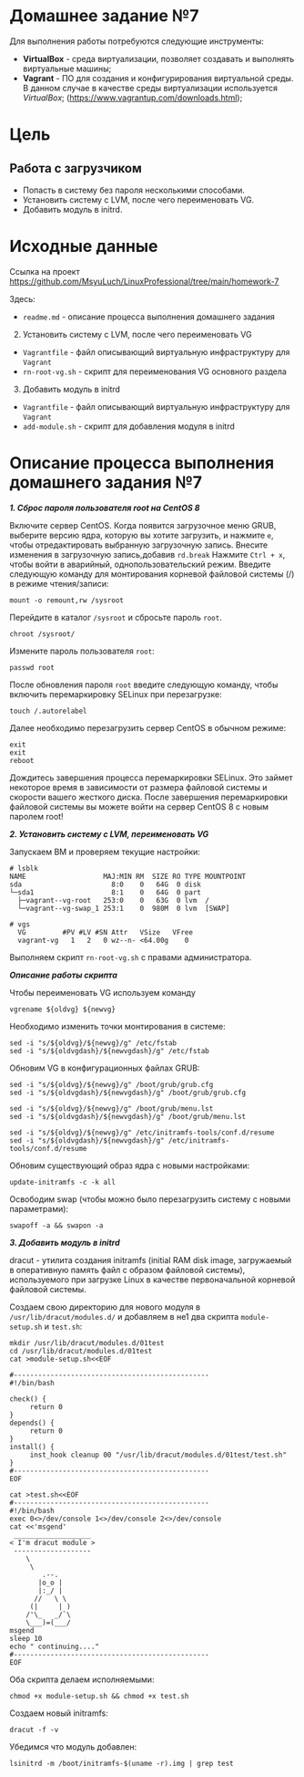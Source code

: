 # **Домашнее задание №7**

Для выполнения работы потребуются следующие инструменты:

- **VirtualBox** - среда виртуализации, позволяет создавать и выполнять виртуальные машины;
- **Vagrant** - ПО для создания и конфигурирования виртуальной среды. В данном случае в качестве среды виртуализации используется *VirtualBox*; (https://www.vagrantup.com/downloads.html);

# **Цель**
 
## **Работа с загрузчиком**
 
- Попасть в систему без пароля несколькими способами.
- Установить систему с LVM, после чего переименовать VG.
- Добавить модуль в initrd.

# **Исходные данные**

Ссылка на проект https://github.com/MsyuLuch/LinuxProfessional/tree/main/homework-7

Здесь:
- `readme.md` - описание процесса выполнения домашнего задания
 2. Установить систему с LVM, после чего переименовать VG
- `Vagrantfile` - файл описывающий виртуальную инфраструктуру для `Vagrant`
- `rn-root-vg.sh` - скрипт для переименования VG основного раздела
 3. Добавить модуль в initrd
- `Vagrantfile` - файл описывающий виртуальную инфраструктуру для `Vagrant`
- `add-module.sh` - скрипт для добавления модуля в initrd

# **Описание процесса выполнения домашнего задания №7**

***1. Сброс пароля пользователя root на CentOS 8***

Включите сервер CentOS.
Когда появится загрузочное меню GRUB, выберите версию ядра, которую вы хотите загрузить, 
и нажмите `e`, чтобы отредактировать выбранную загрузочную запись.
Внесите изменения в загрузочную запись,добавив `rd.break`
Нажмите `Ctrl + x`, чтобы войти в аварийный, однопользовательский режим.
Введите следующую команду для монтирования корневой файловой системы (/) в режиме чтения/записи:
```
mount -o remount,rw /sysroot
```
Перейдите в каталог `/sysroot` и сбросьте пароль `root`.
```
chroot /sysroot/
```
Измените пароль пользователя `root`:
```
passwd root
```
После обновления пароля `root` введите следующую команду, чтобы включить перемаркировку SELinux при перезагрузке:
```
touch /.autorelabel
```
Далее необходимо перезагрузить сервер CentOS в обычном режиме:
```
exit
exit
reboot
```
Дождитесь завершения процесса перемаркировки SELinux.
Это займет некоторое время в зависимости от размера файловой системы и скорости вашего жесткого диска.
После завершения перемаркировки файловой системы вы можете войти на сервер CentOS 8 с новым паролем root!

***2. Установить систему с LVM, переименовать VG***

Запускаем ВМ и проверяем текущие настройки:

```
# lsblk
NAME                   MAJ:MIN RM  SIZE RO TYPE MOUNTPOINT
sda                      8:0    0   64G  0 disk
└─sda1                   8:1    0   64G  0 part
  ├─vagrant--vg-root   253:0    0   63G  0 lvm  /
  └─vagrant--vg-swap_1 253:1    0  980M  0 lvm  [SWAP]

# vgs
  VG         #PV #LV #SN Attr   VSize   VFree
  vagrant-vg   1   2   0 wz--n- <64.00g    0

```

Выполняем скрипт `rn-root-vg.sh` с правами администратора.

***Описание работы скрипта***

Чтобы переименовать VG используем команду
```
vgrename ${oldvg} ${newvg}
```

Необходимо изменить точки монтирования в системе: 
```
sed -i "s/${oldvg}/${newvg}/g" /etc/fstab
sed -i "s/${oldvgdash}/${newvgdash}/g" /etc/fstab
```
Обновим VG в конфигурационных файлах GRUB:
```
sed -i "s/${oldvg}/${newvg}/g" /boot/grub/grub.cfg
sed -i "s/${oldvgdash}/${newvgdash}/g" /boot/grub/grub.cfg

sed -i "s/${oldvg}/${newvg}/g" /boot/grub/menu.lst
sed -i "s/${oldvgdash}/${newvgdash}/g" /boot/grub/menu.lst

sed -i "s/${oldvg}/${newvg}/g" /etc/initramfs-tools/conf.d/resume
sed -i "s/${oldvgdash}/${newvgdash}/g" /etc/initramfs-tools/conf.d/resume
```
Обновим существующий образ ядра с новыми настройками:
```
update-initramfs -c -k all
```
Освободим swap (чтобы можно было перезагрузить систему с новыми параметрами):
```
swapoff -a && swapon -a
```

***3. Добавить модуль в initrd***

dracut - утилита создания initramfs (initial RAM disk image, загружаемый в оперативную память файл с образом файловой системы), используемого при загрузке Linux в качестве первоначальной корневой файловой системы. 

Создаем свою директорию для нового модуля в `/usr/lib/dracut/modules.d/` и добавляем в не1 два скрипта `module-setup.sh` и `test.sh`:
```
mkdir /usr/lib/dracut/modules.d/01test
cd /usr/lib/dracut/modules.d/01test
cat >module-setup.sh<<EOF

#------------------------------------------------
#!/bin/bash

check() {
     return 0
}
depends() {
     return 0
}
install() {
     inst_hook cleanup 00 "/usr/lib/dracut/modules.d/01test/test.sh"
}
#------------------------------------------------
EOF
```

```
cat >test.sh<<EOF
#------------------------------------------------
#!/bin/bash
exec 0<>/dev/console 1<>/dev/console 2<>/dev/console
cat <<'msgend'
 ___________________
< I'm dracut module >
 -------------------
    \
     \
	    .--.
       |o_o |
       |:_/ |
      //   \ \
     (|     | )
    /'\_   _/`\
    \___)=(___/
msgend
sleep 10
echo " continuing...."
#------------------------------------------------
EOF
```

Оба скрипта делаем исполняемыми:
```
chmod +x module-setup.sh && chmod +x test.sh
```
Создаем новый initramfs: 
```
dracut -f -v
```
Убедимся что модуль добавлен:
```
lsinitrd -m /boot/initramfs-$(uname -r).img | grep test
```
